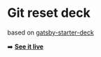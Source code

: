 # Git reset deck

based on [gatsby-starter-deck](https://github.com/fabe/gatsby-starter-deck)

➡️ **[See it live](https://github.com/ziedhajsalah/git-reset-deck)**
